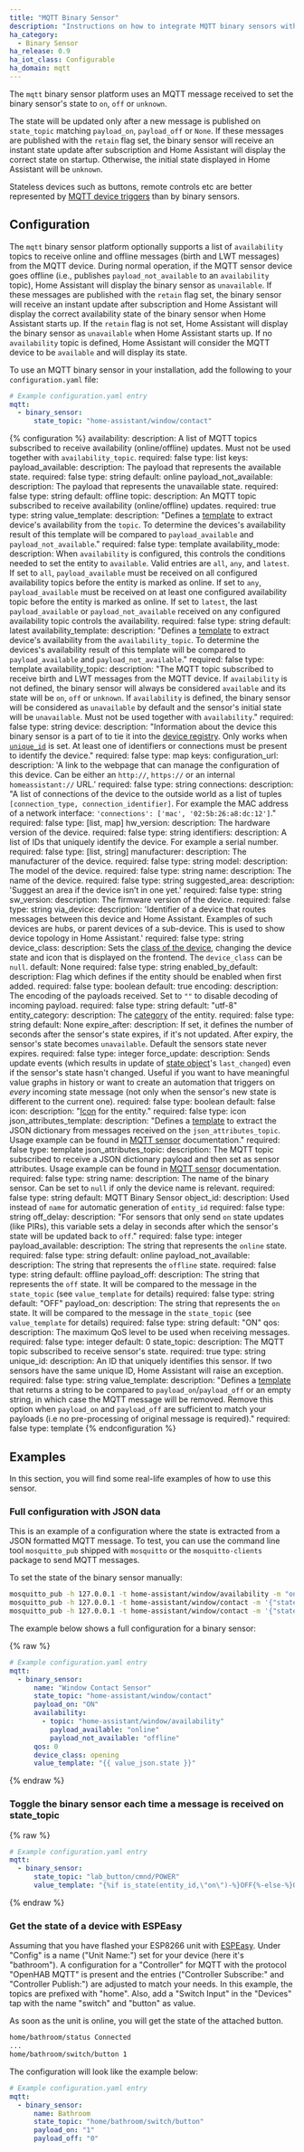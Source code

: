 ```yaml
---
title: "MQTT Binary Sensor"
description: "Instructions on how to integrate MQTT binary sensors within Home Assistant."
ha_category:
  - Binary Sensor
ha_release: 0.9
ha_iot_class: Configurable
ha_domain: mqtt
---
```


The `mqtt` binary sensor platform uses an MQTT message received to set the binary sensor's state to `on`, `off` or `unknown`.

The state will be updated only after a new message is published on `state_topic` matching `payload_on`, `payload_off` or `None`. If these messages are published with the `retain` flag set,
the binary sensor will receive an instant state update after subscription and Home Assistant will display the correct state on startup.
Otherwise, the initial state displayed in Home Assistant will be `unknown`.

Stateless devices such as buttons, remote controls etc are better represented by [MQTT device triggers](/integrations/device_trigger.mqtt/) than by binary sensors.

## Configuration

The `mqtt` binary sensor platform optionally supports a list of  `availability` topics to receive online and offline messages (birth and LWT messages) from the MQTT device. During normal operation, if the MQTT sensor device goes offline (i.e., publishes `payload_not_available` to an `availability` topic), Home Assistant will display the binary sensor as `unavailable`. If these messages are published with the `retain` flag set, the binary sensor will receive an instant update after subscription and Home Assistant will display the correct availability state of the binary sensor when Home Assistant starts up. If the `retain` flag is not set, Home Assistant will display the binary sensor as `unavailable` when Home Assistant starts up. If no `availability` topic is defined, Home Assistant will consider the MQTT device to be `available` and will display its state.

<a id='new_format'></a>
To use an MQTT binary sensor in your installation,
add the following to your `configuration.yaml` file:

```yaml
# Example configuration.yaml entry
mqtt:
  - binary_sensor:
      state_topic: "home-assistant/window/contact"
```

{% configuration %}
availability:
  description: A list of MQTT topics subscribed to receive availability (online/offline) updates. Must not be used together with `availability_topic`.
  required: false
  type: list
  keys:
    payload_available:
      description: The payload that represents the available state.
      required: false
      type: string
      default: online
    payload_not_available:
      description: The payload that represents the unavailable state.
      required: false
      type: string
      default: offline
    topic:
      description: An MQTT topic subscribed to receive availability (online/offline) updates.
      required: true
      type: string
    value_template:
      description: "Defines a [template](/docs/configuration/templating/#using-templates-with-the-mqtt-integration) to extract device's availability from the `topic`. To determine the devices's availability result of this template will be compared to `payload_available` and `payload_not_available`."
      required: false
      type: template
availability_mode:
  description: When `availability` is configured, this controls the conditions needed to set the entity to `available`. Valid entries are `all`, `any`, and `latest`. If set to `all`, `payload_available` must be received on all configured availability topics before the entity is marked as online. If set to `any`, `payload_available` must be received on at least one configured availability topic before the entity is marked as online. If set to `latest`, the last `payload_available` or `payload_not_available` received on any configured availability topic controls the availability.
  required: false
  type: string
  default: latest
availability_template:
  description: "Defines a [template](/docs/configuration/templating/#using-templates-with-the-mqtt-integration) to extract device's availability from the `availability_topic`. To determine the devices's availability result of this template will be compared to `payload_available` and `payload_not_available`."
  required: false
  type: template
availability_topic:
  description: "The MQTT topic subscribed to receive birth and LWT messages from the MQTT device. If `availability` is not defined, the binary sensor will always be considered `available` and its state will be `on`, `off` or `unknown`. If `availability` is defined, the binary sensor will be considered as `unavailable` by default and the sensor's initial state will be `unavailable`. Must not be used together with `availability`."
  required: false
  type: string
device:
  description: "Information about the device this binary sensor is a part of to tie it into the [device registry](https://developers.home-assistant.io/docs/device_registry_index/). Only works when [`unique_id`](#unique_id) is set. At least one of identifiers or connections must be present to identify the device."
  required: false
  type: map
  keys:
    configuration_url:
      description: 'A link to the webpage that can manage the configuration of this device. Can be either an `http://`, `https://` or an internal `homeassistant://` URL.'
      required: false
      type: string
    connections:
      description: "A list of connections of the device to the outside world as a list of tuples `[connection_type, connection_identifier]`. For example the MAC address of a network interface: `'connections': ['mac', '02:5b:26:a8:dc:12']`."
      required: false
      type: [list, map]
    hw_version:
      description: The hardware version of the device.
      required: false
      type: string
    identifiers:
      description: A list of IDs that uniquely identify the device. For example a serial number.
      required: false
      type: [list, string]
    manufacturer:
      description: The manufacturer of the device.
      required: false
      type: string
    model:
      description: The model of the device.
      required: false
      type: string
    name:
      description: The name of the device.
      required: false
      type: string
    suggested_area:
      description: 'Suggest an area if the device isn’t in one yet.'
      required: false
      type: string
    sw_version:
      description: The firmware version of the device.
      required: false
      type: string
    via_device:
      description: 'Identifier of a device that routes messages between this device and Home Assistant. Examples of such devices are hubs, or parent devices of a sub-device. This is used to show device topology in Home Assistant.'
      required: false
      type: string
device_class:
  description: Sets the [class of the device](/integrations/binary_sensor/#device-class), changing the device state and icon that is displayed on the frontend. The `device_class` can be `null`.
  default: None
  required: false
  type: string
enabled_by_default:
  description: Flag which defines if the entity should be enabled when first added.
  required: false
  type: boolean
  default: true
encoding:
  description: The encoding of the payloads received. Set to `""` to disable decoding of incoming payload.
  required: false
  type: string
  default: "utf-8"
entity_category:
  description: The [category](https://developers.home-assistant.io/docs/core/entity/#generic-properties) of the entity.
  required: false
  type: string
  default: None
expire_after:
  description: If set, it defines the number of seconds after the sensor's state expires, if it's not updated. After expiry, the sensor's state becomes `unavailable`. Default the sensors state never expires.
  required: false
  type: integer
force_update:
  description: Sends update events (which results in update of [state object](/docs/configuration/state_object/)'s `last_changed`) even if the sensor's state hasn't changed. Useful if you want to have meaningful value graphs in history or want to create an automation that triggers on *every* incoming state message (not only when the sensor's new state is different to the current one).
  required: false
  type: boolean
  default: false
icon:
  description: "[Icon](/docs/configuration/customizing-devices/#icon) for the entity."
  required: false
  type: icon
json_attributes_template:
  description: "Defines a [template](/docs/configuration/templating/#using-templates-with-the-mqtt-integration) to extract the JSON dictionary from messages received on the `json_attributes_topic`. Usage example can be found in [MQTT sensor](/integrations/sensor.mqtt/#json-attributes-template-configuration) documentation."
  required: false
  type: template
json_attributes_topic:
  description: The MQTT topic subscribed to receive a JSON dictionary payload and then set as sensor attributes. Usage example can be found in [MQTT sensor](/integrations/sensor.mqtt/#json-attributes-topic-configuration) documentation.
  required: false
  type: string
name:
  description: The name of the binary sensor. Can be set to `null` if only the device name is relevant.
  required: false
  type: string
  default: MQTT Binary Sensor
object_id:
  description: Used instead of `name` for automatic generation of `entity_id`
  required: false
  type: string
off_delay:
  description: "For sensors that only send `on` state updates (like PIRs), this variable sets a delay in seconds after which the sensor's state will be updated back to `off`."
  required: false
  type: integer
payload_available:
  description: The string that represents the `online` state.
  required: false
  type: string
  default: online
payload_not_available:
  description: The string that represents the `offline` state.
  required: false
  type: string
  default: offline
payload_off:
  description: The string that represents the `off` state. It will be compared to the message in the `state_topic` (see `value_template` for details)
  required: false
  type: string
  default: "OFF"
payload_on:
  description: The string that represents the `on` state. It will be compared to the message in the `state_topic` (see `value_template` for details)
  required: false
  type: string
  default: "ON"
qos:
  description: The maximum QoS level to be used when receiving messages.
  required: false
  type: integer
  default: 0
state_topic:
  description: The MQTT topic subscribed to receive sensor's state.
  required: true
  type: string
unique_id:
  description: An ID that uniquely identifies this sensor. If two sensors have the same unique ID, Home Assistant will raise an exception.
  required: false
  type: string
value_template:
  description: "Defines a [template](/docs/configuration/templating/#using-templates-with-the-mqtt-integration) that returns a string to be compared to `payload_on`/`payload_off` or an empty string, in which case the MQTT message will be removed. Remove this option when `payload_on` and `payload_off` are sufficient to match your payloads (i.e no pre-processing of original message is required)."
  required: false
  type: template
{% endconfiguration %}

## Examples

In this section, you will find some real-life examples of how to use this sensor.

### Full configuration with JSON data

This is an example of a configuration where the state is extracted from a JSON formatted MQTT message.
To test, you can use the command line tool `mosquitto_pub` shipped with `mosquitto` or the `mosquitto-clients` package to send MQTT messages.

To set the state of the binary sensor manually:

```bash
mosquitto_pub -h 127.0.0.1 -t home-assistant/window/availability -m "online"
mosquitto_pub -h 127.0.0.1 -t home-assistant/window/contact -m '{"state":"ON"}'
mosquitto_pub -h 127.0.0.1 -t home-assistant/window/contact -m '{"state":"OFF"}'
```

The example below shows a full configuration for a binary sensor:

{% raw %}

```yaml
# Example configuration.yaml entry
mqtt:
  - binary_sensor:
      name: "Window Contact Sensor"
      state_topic: "home-assistant/window/contact"
      payload_on: "ON"
      availability:
        - topic: "home-assistant/window/availability"
          payload_available: "online"
          payload_not_available: "offline"
      qos: 0
      device_class: opening
      value_template: "{{ value_json.state }}"
```

{% endraw %}

### Toggle the binary sensor each time a message is received on state_topic

{% raw %}

```yaml
# Example configuration.yaml entry
mqtt:
  - binary_sensor:
      state_topic: "lab_button/cmnd/POWER"
      value_template: "{%if is_state(entity_id,\"on\")-%}OFF{%-else-%}ON{%-endif%}"
```

{% endraw %}

### Get the state of a device with ESPEasy

Assuming that you have flashed your ESP8266 unit with [ESPEasy](https://github.com/letscontrolit/ESPEasy). Under "Config" is a name ("Unit Name:") set for your device (here it's "bathroom"). A configuration for a "Controller" for MQTT with the protocol "OpenHAB MQTT" is present and the entries ("Controller Subscribe:" and "Controller Publish:") are adjusted to match your needs. In this example, the topics are prefixed with "home". Also, add a "Switch Input" in the "Devices" tap with the name "switch" and "button" as value.

As soon as the unit is online, you will get the state of the attached button.

```txt
home/bathroom/status Connected
...
home/bathroom/switch/button 1
```

The configuration will look like the example below:

```yaml
# Example configuration.yaml entry
mqtt:
  - binary_sensor:
      name: Bathroom
      state_topic: "home/bathroom/switch/button"
      payload_on: "1"
      payload_off: "0"
```
